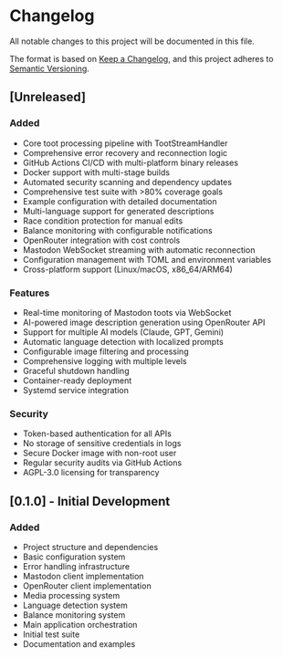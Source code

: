 # Changelog

All notable changes to this project will be documented in this file.

The format is based on [Keep a Changelog](https://keepachangelog.com/en/1.0.0/),
and this project adheres to [Semantic Versioning](https://semver.org/spec/v2.0.0.html).

## [Unreleased]

### Added
- Core toot processing pipeline with TootStreamHandler
- Comprehensive error recovery and reconnection logic
- GitHub Actions CI/CD with multi-platform binary releases
- Docker support with multi-stage builds
- Automated security scanning and dependency updates
- Comprehensive test suite with >80% coverage goals
- Example configuration with detailed documentation
- Multi-language support for generated descriptions
- Race condition protection for manual edits
- Balance monitoring with configurable notifications
- OpenRouter integration with cost controls
- Mastodon WebSocket streaming with automatic reconnection
- Configuration management with TOML and environment variables
- Cross-platform support (Linux/macOS, x86_64/ARM64)

### Features
- Real-time monitoring of Mastodon toots via WebSocket
- AI-powered image description generation using OpenRouter API
- Support for multiple AI models (Claude, GPT, Gemini)
- Automatic language detection with localized prompts
- Configurable image filtering and processing
- Comprehensive logging with multiple levels
- Graceful shutdown handling
- Container-ready deployment
- Systemd service integration

### Security
- Token-based authentication for all APIs
- No storage of sensitive credentials in logs
- Secure Docker image with non-root user
- Regular security audits via GitHub Actions
- AGPL-3.0 licensing for transparency

## [0.1.0] - Initial Development

### Added
- Project structure and dependencies
- Basic configuration system
- Error handling infrastructure
- Mastodon client implementation
- OpenRouter client implementation
- Media processing system
- Language detection system
- Balance monitoring system
- Main application orchestration
- Initial test suite
- Documentation and examples